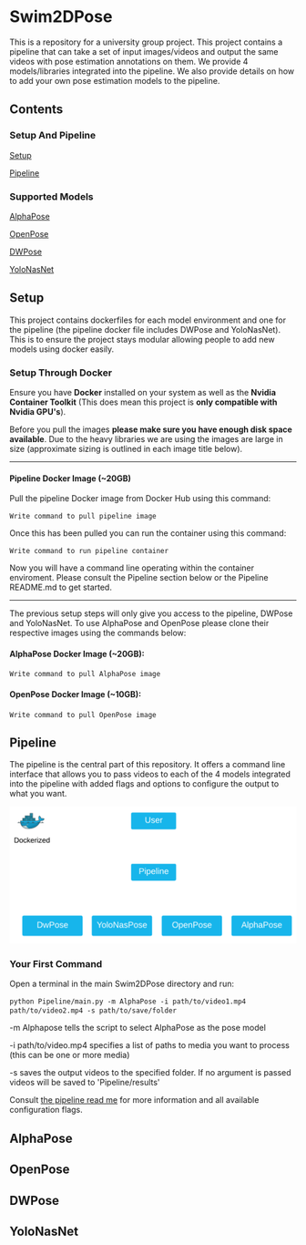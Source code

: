 # Swim2DPose

This is a repository for a university group project. This project contains a pipeline that can take a set of input images/videos and output the same videos with pose estimation annotations on them. We provide 4 models/libraries integrated into the pipeline. We also provide details on how to add your own pose estimation models to the pipeline.

## Contents

### Setup And Pipeline

[Setup](Setup)

[Pipeline]()

### Supported Models

[AlphaPose]()

[OpenPose]()

[DWPose]()

[YoloNasNet]()

## Setup

This project contains dockerfiles for each model environment and one for the pipeline (the pipeline docker file includes DWPose and YoloNasNet). This is to ensure the project stays modular allowing people to add new models using docker easily.

### Setup Through Docker

Ensure you have **Docker** installed on your system as well as the **Nvidia Container Toolkit** (This does mean this project is **only compatible with Nvidia GPU's**).

Before you pull the images **please make sure you have enough disk space available**. Due to the heavy libraries we are using the images are large in size (approximate sizing is outlined in each image title below).

---

#### Pipeline Docker Image (~20GB)

Pull the pipeline Docker image from Docker Hub using this command:

```
Write command to pull pipeline image
```
Once this has been pulled you can run the container using this command:

```
Write command to run pipeline container
```
Now you will have a command line operating within the container enviroment. Please consult the Pipeline section below or the Pipeline README.md to get started.

---

The previous setup steps will only give you access to the pipeline, DWPose and YoloNasNet. To use AlphaPose and OpenPose please clone their respective images using the commands below:

#### AlphaPose Docker Image (~20GB):
```
Write command to pull AlphaPose image
```
#### OpenPose Docker Image (~10GB):
```
Write command to pull OpenPose image
```
## Pipeline

The pipeline is the central part of this repository. It offers a command line interface that allows you to pass videos to each of the 4 models integrated into the pipeline with added flags and options to configure the output to what you want.

![Pipeline Overview Image](https://github.com/Surfytom/Swim2DPose/blob/main/docmedia/DockerPipelineImage.png "Pipeline Overview")

### Your First Command

Open a terminal in the main Swim2DPose directory and run:
```
python Pipeline/main.py -m AlphaPose -i path/to/video1.mp4 path/to/video2.mp4 -s path/to/save/folder
```
-m Alphapose tells the script to select AlphaPose as the pose model

-i path/to/video.mp4 specifies a list of paths to media you want to process (this can be one or more media)

-s saves the output videos to the specified folder. If no argument is passed videos will be saved to 'Pipeline/results'

Consult [the pipeline read me](https://github.com/Surfytom/Swim2DPose/blob/main/Pipeline/PipelineREADME.md) for more information and all available configuration flags.

## AlphaPose



## OpenPose



## DWPose



## YoloNasNet


